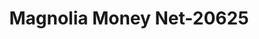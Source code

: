 ---
f_zip-code: 71753
f_state-code: AR
title: Magnolia Money Net-20625
f_phone: 870-234-2605
f_city-only: Magnolia
f_address: 1500 East Main Street Magnolia
f_location-unique-id: '20625'
slug: magnolia-money-net-20625
updated-on: '2024-05-30T13:46:58.046Z'
created-on: '2024-05-30T13:36:59.803Z'
published-on: '2024-05-30T13:54:32.469Z'
f_city-state: cms/city/magnolia-ar.md
f_company: cms/company/magnolia-money-net.md
f_state: cms/state/arkansas.md
layout: '[payday-loan].html'
tags: payday-loan
---